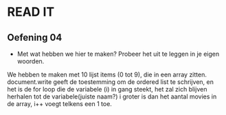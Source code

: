 # READ IT
## Oefening 04
* Met wat hebben we hier te maken? Probeer het uit te leggen in je eigen woorden.

We hebben te maken met 10 lijst items (0 tot 9), die in een array zitten.
document.write geeft de toestemming om de ordered list te schrijven, 
en het is de for loop die de variabele (i) in gang steekt,
het zal zich blijven herhalen tot de variabele(juiste naam?) i groter is dan het aantal movies in de array, i++ voegt telkens een 1 toe.